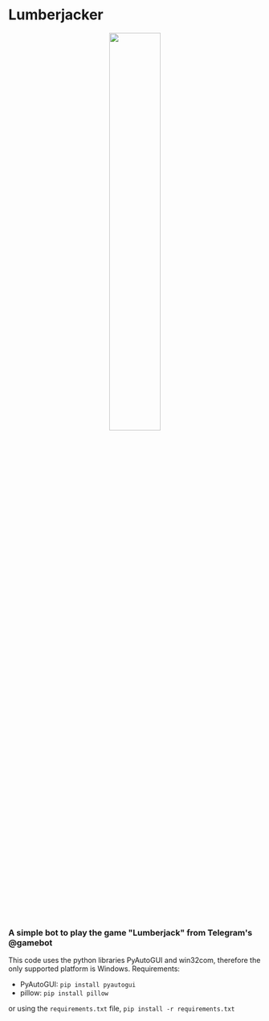 # Lumberjacker

<p align="center">
  <img src="https://user-images.githubusercontent.com/66154723/170616097-2eeb3f17-513a-4ff8-a6c7-b3abfd5dbdc9.png" width=45%/>
</p>

### A simple bot to play the game "Lumberjack" from Telegram's @gamebot


This code uses the python libraries PyAutoGUI and win32com, therefore the only supported platform is Windows.
Requirements:
- PyAutoGUI: ``pip install pyautogui``
- pillow: ``pip install pillow``

or using the `requirements.txt` file, ``pip install -r requirements.txt``
